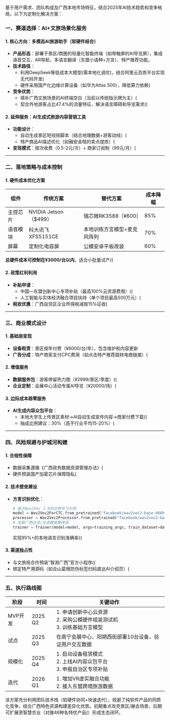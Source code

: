 

基于用户需求、团队构成及广西本地市场特征，结合2025年AI技术趋势和竞争格局，以下为定制化解决方案：

### 一、赛道选择：AI+文旅场景化服务
#### 1. **核心方向**：多模态AI旅游助手（软硬件结合）
- **产品形态**：部署于景区/商圈的轻量化智能终端（如带触屏的AI导览屏），集成语音交互、AR导航、多语言翻译（东盟小语种+方言）、特产推荐功能。
- **技术路径**：
  - 利用DeepSeek等低成本大模型(需本地化调优(，结合阿里云百炼平台实现无代码开发(
  - 硬件采用国产化边缘计算设备（如华为Atlas 500），降低算力依赖(
- **竞争优势**：
  - 填补广西文旅场景的AI终端空白（当前以传统指示牌为主）(
  - 契合外地游客占比47.4%的流量特征，解决语言障碍和导览需求((

#### 2. **延伸服务**：AI生成式旅游内容营销工具
- **功能设计**：
  - 自动生成景区短视频脚本（结合地理数据+游客动线）(
  - 特产商品AI描述优化（如融安金桔的卖点提炼）(
- **变现模式**：按次收费（0.5-2元/次）+ 商家订阅制（99元/月）(

---
### 二、落地策略与成本控制
#### 1. **硬件成本优化方案**

| 组件       | 传统方案               | 替代方案                     | 成本降幅 |
|------------|------------------------|------------------------------|----------|
| 主控芯片   | NVIDIA Jetson（$499） | 瑞芯微RK3588（¥600）         | 85%      |
| 语音模块   | 科大讯飞XFS5151CE     | 本地训练方言模型+麦克风阵列  | 70%      |
| 屏幕       | 定制化电容屏           | 公模安卓平板改装             | 60%      |
**总硬件成本可控制在¥3000/台以内**，适合小批量试产((


#### 2. **政策红利利用**
- **补贴申请**：
  - 中国—东盟创新中心专项补贴（最高100%云资源费用）((
  - 人工智能与实体经济融合项目扶持（单个项目最高500万元）(
- **税收优惠**：广西自贸区企业所得税减按15%征收(

---
### 三、商业模式设计
#### 1. **基础层变现**
- **设备租赁**：景区按年付费（¥8000/台/年），包含维护和内容更新
- **广告分成**：特产商家支付CPC费用（如点击特产推荐跳转电商链接）(

#### 2. **增值服务**
- **数据服务包**：游客停留热力图（¥2999/景区/季度）((
- **企业定制**：会展中心活动专属AI导览（¥20000/场）(

#### 3. **边际成本趋零服务**
- **AI生成内容众包平台**：
  - 本地大学生上传景区素材→AI自动生成宣传内容→商家付费下载((  
  - 抽成比例建议：30%（高于行业平均15-20%）(

---
### 四、风险规避与护城河构建
#### 1. **合规性保障**
- 数据采集遵循《广西政务数据资源管理办法》(  
- 硬件预装国产加密芯片保障隐私(

#### 2. **技术壁垒建设**
- **方言识别优化**：  
  ```python
  # 基于Wav2Vec 2.0的迁移学习示例
  model = Wav2Vec2ForCTC.from_pretrained("facebook/wav2vec2-base-960h")
  processor = Wav2Vec2Processor.from_pretrained("facebook/wav2vec2-base-960h")
  # 加载广西白话/壮语数据集微调
  trainer = Trainer(model=model, args=training_args, train_dataset=dataset)
  ```

  实现95%+的本地语言识别准确率((

#### 3. **渠道独占性**
- 与文旅局合作预装"智游广西"官方小程序((  
- 绑定特产溯源码（如合山葛根防伪标签扫码直达AI介绍页）(

---
### 五、执行路线图

| 阶段   | 时间       | 关键动作                                                                 |
|--------|------------|--------------------------------------------------------------------------|
| MVP开发| 2025 Q2    | 1. 申请创新中心云资源<br>2. 采购公模硬件组装测试机<br>3. 训练基础方言模型 |
| 试点   | 2025 Q3    | 在南宁会展中心、阳朔西街部署10台设备，验证用户交互数据                   |
| 规模化 | 2025 Q4    | 1. 启动设备租赁模式<br>2. 上线AI内容众包平台<br>3. 申报自治区专项补贴     |
| 迭代   | 2026 Q1    | 1. 增加VR虚实融合功能<br>2. 接入东盟跨境旅游数据                          |


该方案充分利用团队技术栈（软硬件协同+快速迭代），规避了纯软件产品的同质化竞争，结合广西特色资源构建差异化优势。初期重点攻克景区/展会场景，后期可扩展至智慧农业（对接46种名特优产品(）形成生态闭环。
